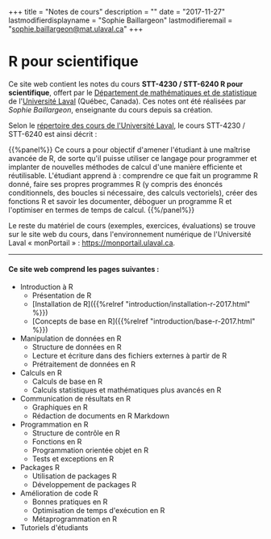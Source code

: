 +++
title = "Notes de cours"
description = ""
date = "2017-11-27"
lastmodifierdisplayname = "Sophie Baillargeon"
lastmodifieremail = "sophie.baillargeon@mat.ulaval.ca"
+++

# R pour scientifique

Ce site web contient les notes du cours **STT-4230 / STT-6240 R pour scientifique**, offert par le [Département de mathématiques et de statistique](https://www.mat.ulaval.ca/accueil/) de l'[Université Laval](https://www.ulaval.ca/) (Québec, Canada). Ces notes ont été réalisées par *Sophie Baillargeon*, enseignante du cours depuis sa création.

Selon le [répertoire des cours de l'Université Laval](https://www.ulaval.ca/les-etudes/cours/repertoire/detailsCours/stt-4230-r-pour-scientifique.html), le cours STT-4230 / STT-6240 est ainsi décrit :

{{%panel%}}
Ce cours a pour objectif d'amener l'étudiant à une maîtrise avancée de R, de sorte qu'il puisse utiliser ce langage pour programmer et implanter de nouvelles méthodes de calcul d'une manière efficiente et réutilisable. L'étudiant apprend à : comprendre ce que fait un programme R donné, faire ses propres programmes R (y compris des énoncés conditionnels, des boucles si nécessaire, des calculs vectoriels), créer des fonctions R et savoir les documenter, déboguer un programme R et l'optimiser en termes de temps de calcul.
{{%/panel%}}

Le reste du matériel de cours (exemples, exercices, évaluations) se trouve sur le site web du cours, dans l'environnement numérique de l'Université Laval «&nbsp;monPortail&nbsp;» : https://monportail.ulaval.ca.

***

#### Ce site web comprend les pages suivantes : 

* Introduction à R
    * Présentation de R
    * [Installation de R]({{%relref "introduction/installation-r-2017.html" %}})
    * [Concepts de base en R]({{%relref "introduction/base-r-2017.html" %}})
* Manipulation de données en R
    * Structure de données en R
    * Lecture et écriture dans des fichiers externes à partir de R
    * Prétraitement de données en R
* Calculs en R
    * Calculs de base en R
    * Calculs statistiques et mathématiques plus avancés en R
* Communication de résultats en R
    * Graphiques en R
    * Rédaction de documents en R Markdown
* Programmation en R
    * Structure de contrôle en R
    * Fonctions en R
    * Programmation orientée objet en R
    * Tests et exceptions en R
* Packages R
    * Utilisation de packages R
    * Développement de packages R
* Amélioration de code R
    * Bonnes pratiques en R
    * Optimisation de temps d'exécution en R
    * Métaprogrammation en R
* Tutoriels d'étudiants



